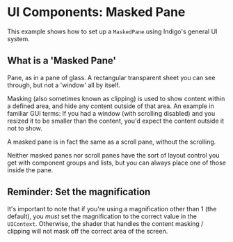# UI Components: Masked Pane

This example shows how to set up a `MaskedPane` using Indigo's general UI system.

## What is a 'Masked Pane'

Pane, as in a pane of glass. A rectangular transparent sheet you can see through, but not a 'window' all by itself.

Masking (also sometimes known as clipping) is used to show content within a defined area, and hide any content outside of that area. An example in familiar GUI terms: If you had a window (with scrolling disabled) and you resized it to be smaller than the content, you'd expect the content outside it not to show.

A masked pane is in fact the same as a scroll pane, without the scrolling.

Neither masked panes nor scroll panes have the sort of layout control you get with component groups and lists, but you can always place one of those inside the pane.

## Reminder: Set the magnification

It's important to note that if you're using a magnification other than 1 (the default), you _must_ set the magnification to the correct value in the `UIContext`. Otherwise, the shader that handles the content masking / clipping will not mask off the correct area of the screen.
